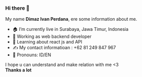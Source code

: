 ### Hi there 👋

<!--
**dimazivan/dimazivan** is a ✨ _special_ ✨ repository because its `README.md` (this file) appears on your GitHub profile.

Here are some ideas to get you started:

- 🔭 I’m currently working on ...
- 🌱 I’m currently learning ...
- 👯 I’m looking to collaborate on ...
- 🤔 I’m looking for help with ...
- 💬 Ask me about ...
- 📫 How to reach me: ...
- 😄 Pronouns: ...
- ⚡ Fun fact: ...
-->

My name <b>Dimaz Ivan Perdana</b>, ere some information about me.
<ul>
<li>🏠 I’m currently live in Surabaya, Jawa Timur, Indonesia </li>
<li>🔭 Working as web backend developer</i>
<li>🌱 Learning about react js and API</i>
<li>✍ My contact informatioan : +62 81 249 847 967</i>
<li>🤖 Pronouns: ID/EN</i>
</ul>

I hope u can understand and make relation with me <3 <br>
<b>Thanks a lot </b>
